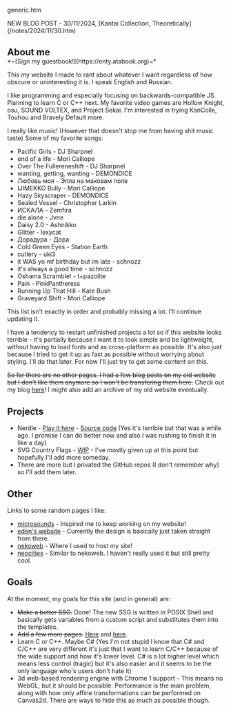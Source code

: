 generic.htm

<p style="text-indent:0;">NEW BLOG POST - 30/11/2024, [Kantai Collection, Theoretically](/notes/2024/11/30.htm)</p>

<h2 style="margin-bottom:0">About me</h2>
<p style="margin-top:0;text-indent:0;text-decoration:none;">*~[Sign my guestbook!](https://enty.atabook.org)~*</p>

This my website I made to rant about whatever I want regardless of how obscure or uninteresting it is. I speak English and Russian.

I like programming and especially focusing on backwards-compatible JS. Planning to learn C or C++ next. My favorite video games are Hollow Knight, osu, SOUND VOLTEX, and Project Sekai. I'm interested in trying KanColle, Touhou and Bravely Default more.

I really like music! (However that doesn't stop me from having shit music taste) Some of my favorite songs:

- Pacific Girls - DJ Sharpnel
- end of a life - Mori Calliope
- Over The Fullereneshift - DJ Sharpnel
- wanting, getting, wanting - DEMONDICE
- Любовь моя - Элла на маковам поле
- IJIMEKKO Bully - Mori Calliope
- Hazy Skyscraper - DEMONDICE
- Sealed Vessel - Christopher Larkin
- ИСКАЛА - Zemfira
- die alone - Jvne
- Daisy 2.0 - Ashnikko
- Glitter - lexycat
- Дорадура - Дора
- Cold Green Eyes - Station Earth
- cutlery - uki3
- it WAS yo mf birthday but im late - schnozz
- it's always a good time - schnozz
- Oshama Scramble! - t+pazolite
- Pain - PinkPantheress
- Running Up That Hill - Kate Bush
- Graveyard Shift - Mori Calliope

This list isn't exactly in order and probably missing a lot. I'll continue updating it.

I have a tendency to restart unfinished projects a lot so if this website looks terrible - it's partially because I want it to look simple and be lightweight, without having to load fonts and as cross-platform as possible. It's also just because I tried to get it up as fast as possible without worrying about styling. I'll do that later. For now I'll just try to get some content on this.

~~So far there are no other pages. I had a few blog posts on my old website but I don't like them anymore so I won't be transfering them here.~~ Check out my blog [here](/notes/index.htm)! I might also add an archive of my old website eventually.

## Projects

- Nerdle - [Play it here](https://shandriy.github.io/nerd) - [Source code](https://github.com/shandriy/nerd) (Yes it's terrible but that was a while ago. I promise I can do better now and also I was rushing to finish it in like a day)
- SVG Country Flags - [WIP](https://github.com/shandriy/flags) - I've mostly given up at this point but hopefully I'll add more someday.
- There are more but I privated the GitHub repos (I don't remember why) so I'll add them later.

## Other

Links to some random pages I like:

- [microsounds](https://microsounds.github.io/) - Inspired me to keep working on my website!
- [eden's website](https://eda.gay) - Currently the design is basically just taken straight from there.
- [nekoweb](https://nekoweb.org/) - Where I used to host my site!
- [neocities](https://neocities.org) - Similar to nekoweb. I haven't really used it but still pretty cool.

## Goals

At the moment, my goals for this site (and in general) are:

- ~~Make a better SSG.~~ Done! The new SSG is written in POSIX Shell and basically gets variables from a custom script and substitutes them into the templates.
- ~~Add a few more pages.~~ [Here](/notes/2024/11/17.htm) and [here](/notes/2024/11/23.htm).
- Learn C or C++. Maybe C# (Yes I'm not stupid I know that C# and C/C++ are very different it's just that I want to learn C/C++ because of the wide support and how it's lower level. C# is a lot higher level which means less control (tragic) but it's also easier and it seems to be the only language who's users don't hate it)
- 3d web-based rendering engine with Chrome 1 support - This means no WebGL, but it should be possible. Performance is the main problem, along with how only affine transformations can be performed on Canvas2d. There are ways to hide this as much as possible though.